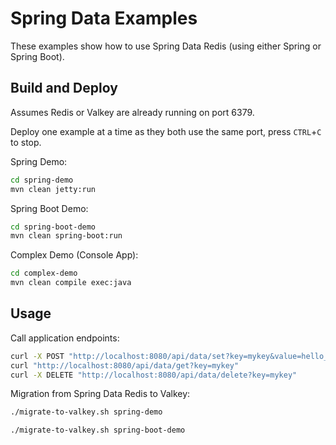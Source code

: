 # Spring Data Examples

These examples show how to use Spring Data Redis (using either Spring or Spring Boot).

## Build and Deploy

Assumes Redis or Valkey are already running on port 6379.

Deploy one example at a time as they both use the same port, press `CTRL`+`C` to stop.

Spring Demo:
```sh
cd spring-demo
mvn clean jetty:run
```

Spring Boot Demo:
```sh
cd spring-boot-demo
mvn clean spring-boot:run
```

Complex Demo (Console App):
```sh
cd complex-demo
mvn clean compile exec:java
```

## Usage

Call application endpoints:
```sh
curl -X POST "http://localhost:8080/api/data/set?key=mykey&value=hello_redis"
curl "http://localhost:8080/api/data/get?key=mykey"
curl -X DELETE "http://localhost:8080/api/data/delete?key=mykey"
```

Migration from Spring Data Redis to Valkey:
```sh
./migrate-to-valkey.sh spring-demo

./migrate-to-valkey.sh spring-boot-demo
```
